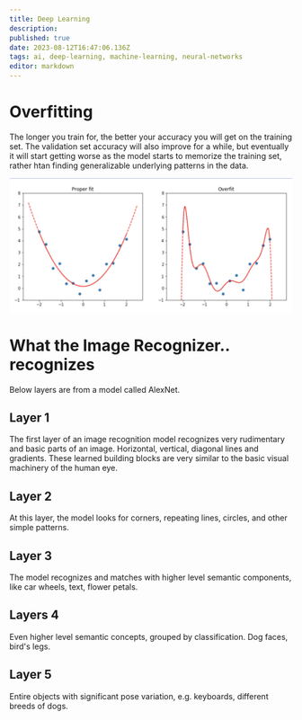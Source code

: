 ```yaml
---
title: Deep Learning
description: 
published: true
date: 2023-08-12T16:47:06.136Z
tags: ai, deep-learning, machine-learning, neural-networks
editor: markdown
---
```


# Overfitting
The longer you train for, the better your accuracy you will get on the training set. The validation set accuracy will also improve for a while, but eventually it will start getting worse as the model starts to memorize the training set, rather htan finding generalizable underlying patterns in the data.

![overfit.png](/overfit.png)

# What the Image Recognizer.. recognizes
Below layers are from a model called AlexNet.
## Layer 1
The first layer of an image recognition model recognizes very rudimentary and basic parts of an image. Horizontal, vertical, diagonal lines and gradients. These learned building blocks are very similar to the basic visual machinery of the human eye.
## Layer 2 
At this layer, the model looks for corners, repeating lines, circles, and other simple patterns.
## Layer 3
The model recognizes and matches with higher level semantic components, like car wheels, text, flower petals.
## Layers 4
Even higher level semantic concepts, grouped by classification. Dog faces, bird's legs. 
## Layer 5
Entire objects with significant pose variation, e.g. keyboards, different breeds of dogs. 
